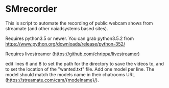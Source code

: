 # SMrecorder

This is script to automate the recording of public webcam shows from streamate (and other naiadsystems based sites). 

Requires python3.5 or newer. You can grab python3.5.2 from https://www.python.org/downloads/release/python-352/

Requires livestreamer (https://github.com/chrippa/livestreamer)

edit lines 6 and 8 to set the path for the directory to save the videos to, and to set the location of the "wanted.txt" file.
Add one model per line. The model should match the models name in their chatrooms URL (https://streamate.com/cam/{modelname}/). 
